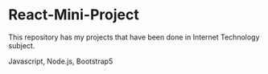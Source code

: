 # React-Mini-Project
This repository has my projects that have been done in Internet Technology subject.

Javascript, Node.js, Bootstrap5
